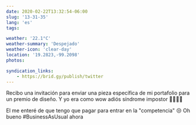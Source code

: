 ```yaml
---
date: 2020-02-22T13:32:54-06:00
slug: '13-31-35'
lang: 'es'
tags:

weather: '22.1°C'
weather-summary: 'Despejado'
weather-icon: 'clear-day'
location: '19.2823,-99.2098'
photos:

syndication_links:
    - https://brid.gy/publish/twitter
---
```

Recibo una invitación para enviar una pieza específica de mi portafolio para un premio de diseño. Y yo era como wow adiós síndrome impostor 👋🏼🍾🥳 

El me enteré de que tengo que pagar para entrar en la "competencia" 😒
Oh bueno #BusinessAsUsual ahora